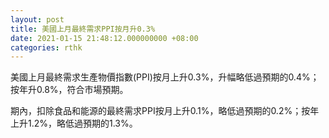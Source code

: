 ```yaml
---
layout: post
title: 美國上月最終需求PPI按月升0.3%
date: 2021-01-15 21:48:12.000000000 +08:00
categories: rthk
---
```


美國上月最終需求生產物價指數(PPI)按月上升0.3%，升幅略低過預期的0.4%；按年升0.8%，符合市場預期。

期內，扣除食品和能源的最終需求PPI按月上升0.1%，略低過預期的0.2%；按年上升1.2%，略低過預期的1.3%。
